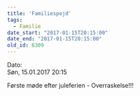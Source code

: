 ```yaml
---
title: 'Familiespejd'
tags:
  - Familie
date_start: "2017-01-15T20:15:00"
date_end: "2017-01-15T20:15:00"
old_id: 6309
---
```

<div class="field field-type-datetime field-field-tidspunkt">
    <div class="field-items">
            <div class="field-item odd">
                      <div class="field-label-inline-first">
              Dato:&nbsp;</div>
                    Søn, 15.01.2017 20:15        </div>
        </div>
</div>


Første møde efter juleferien - Overraskelse!!!